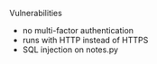 Vulnerabilities 
- no multi-factor authentication
- runs with HTTP instead of HTTPS
- SQL injection on notes.py
